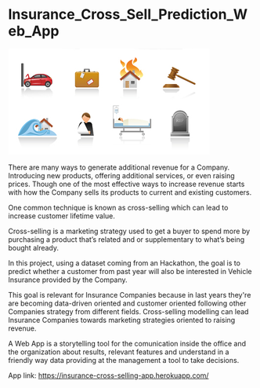 # Insurance_Cross_Sell_Prediction_Web_App

![](images/Cross-Selling-Tips.jpg)


There are many ways to generate additional revenue for a Company. Introducing new products, offering additional services, or even raising prices. Though one of the most effective ways to increase revenue starts with how the Company sells its products to current and existing customers.

One common technique is known as cross-selling which can lead to increase customer lifetime value.

Cross-selling is a marketing strategy used to get a buyer to spend more by purchasing a product that’s related and or supplementary to what’s being bought already. 

In this project, using a dataset coming from an Hackathon, the goal is to predict whether a customer from past year will also be interested in Vehicle Insurance provided by the Company. 

This goal is relevant for Insurance Companies because in last years they're are becoming data-driven oriented and customer oriented following other Companies strategy from different fields. Cross-selling modelling can lead Insurance Companies towards marketing strategies oriented to raising revenue.

A Web App is a storytelling tool for the comunication inside the office and the organization about results, relevant features and understand in a friendly way data providing at the management a tool to take decisions.  

App link: https://insurance-cross-selling-app.herokuapp.com/



